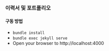 ### 이력서 및 포트폴리오 
#### 구동 방법
- `bundle install`
- `bundle exec jekyll serve`
- Open your browser to http://localhost:4000

<!-- #### 주소 링크
- <a href="https://parkje0927.github.io/" target="_blank">이력서 링크</a> -->
